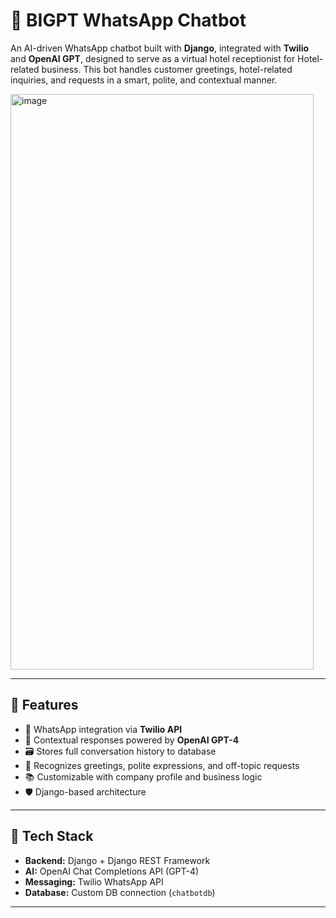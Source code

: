 # 🤖 BIGPT WhatsApp Chatbot

An AI-driven WhatsApp chatbot built with **Django**, integrated with **Twilio** and **OpenAI GPT**, designed to serve as a virtual hotel receptionist for Hotel-related business. This bot handles customer greetings, hotel-related inquiries, and requests in a smart, polite, and contextual manner.

<img width="485" height="921" alt="image" src="https://github.com/user-attachments/assets/ba7bbfca-10a7-4fc8-abeb-a0e953248604" />


---

## 🚀 Features

- 📱 WhatsApp integration via **Twilio API**
- 🧠 Contextual responses powered by **OpenAI GPT-4**
- 🗃️ Stores full conversation history to database
- 💬 Recognizes greetings, polite expressions, and off-topic requests
- 📚 Customizable with company profile and business logic
- 🛡️ Django-based architecture

---

## 🧰 Tech Stack

- **Backend:** Django + Django REST Framework  
- **AI:** OpenAI Chat Completions API (GPT-4)  
- **Messaging:** Twilio WhatsApp API  
- **Database:** Custom DB connection (`chatbotdb`)  

---
